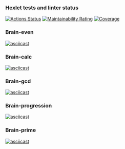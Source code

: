 ### Hexlet tests and linter status

[![Actions Status](https://github.com/DimaPFf/devops-engineer-from-scratch-project-49/actions/workflows/hexlet-check.yml/badge.svg)](https://github.com/DimaPFf/devops-engineer-from-scratch-project-49/actions)
[![Maintainability Rating](https://sonarcloud.io/api/project_badges/measure?project=DimaPFf_devops-engineer-from-scratch-project-49&metric=sqale_rating)](https://sonarcloud.io/summary/new_code?id=DimaPFf_devops-engineer-from-scratch-project-49)
[![Coverage](https://sonarcloud.io/api/project_badges/measure?project=DimaPFf_devops-engineer-from-scratch-project-49&metric=coverage)](https://sonarcloud.io/summary/new_code?id=DimaPFf_devops-engineer-from-scratch-project-49)

### Brain-even

[![asciicast](https://asciinema.org/a/WCZaUYZye1uBhKPTDQ4orMoad.svg)](https://asciinema.org/a/WCZaUYZye1uBhKPTDQ4orMoad)

### Brain-calc

[![asciicast](https://asciinema.org/a/q6VyilArep40OFVJMahh6CbiV.svg)](https://asciinema.org/a/q6VyilArep40OFVJMahh6CbiV)

### Brain-gcd

[![asciicast](https://asciinema.org/a/vW7zBNCpVabznJbbvx7SU47k0.svg)](https://asciinema.org/a/vW7zBNCpVabznJbbvx7SU47k0)

### Brain-progression

[![asciicast](https://asciinema.org/a/Wfz2TaA4movNl75uFTWxqIuvh.svg)](https://asciinema.org/a/Wfz2TaA4movNl75uFTWxqIuvh)

### Brain-prime

[![asciicast](https://asciinema.org/a/2wqegbR7Xw1f8AMGAmJc42FjA.svg)](https://asciinema.org/a/2wqegbR7Xw1f8AMGAmJc42FjA)

